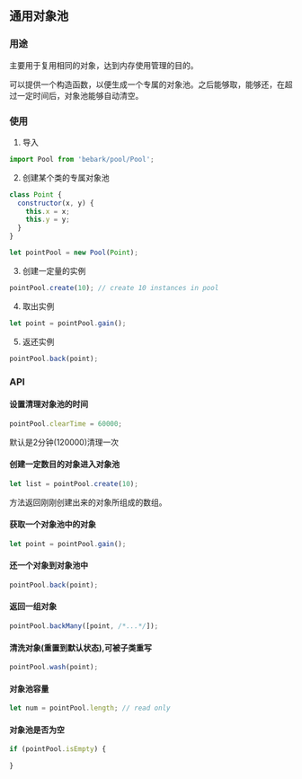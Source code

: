 ## 通用对象池

### 用途

主要用于复用相同的对象，达到内存使用管理的目的。

可以提供一个构造函数，以便生成一个专属的对象池。之后能够取，能够还，在超过一定时间后，对象池能够自动清空。

### 使用

1. 导入

```js
import Pool from 'bebark/pool/Pool';

```

2. 创建某个类的专属对象池

```js
class Point {
  constructor(x, y) {
    this.x = x;
    this.y = y;
  }
}

let pointPool = new Pool(Point);

```

3. 创建一定量的实例

```js
pointPool.create(10); // create 10 instances in pool
```

4. 取出实例

```js
let point = pointPool.gain();
```

5. 返还实例

```js
pointPool.back(point);
```

### API

#### 设置清理对象池的时间

```js
pointPool.clearTime = 60000;
```

默认是2分钟(120000)清理一次

#### 创建一定数目的对象进入对象池

```js
let list = pointPool.create(10);
```

方法返回刚刚创建出来的对象所组成的数组。

#### 获取一个对象池中的对象

```js
let point = pointPool.gain();
```

#### 还一个对象到对象池中

```js
pointPool.back(point);
```

#### 返回一组对象

```js
pointPool.backMany([point, /*...*/]);
```

#### 清洗对象(重置到默认状态),可被子类重写

```js
pointPool.wash(point);
```

#### 对象池容量

```js
let num = pointPool.length; // read only
```

#### 对象池是否为空

```js
if (pointPool.isEmpty) {
  
}
```

